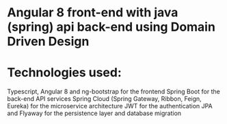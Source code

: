 # Angular 8 front-end with java (spring) api back-end using Domain Driven Design

# Technologies used: 
Typescript, Angular 8 and ng-bootstrap for the frontend
Spring Boot for the back-end API services
Spring Cloud (Spring Gateway, Ribbon, Feign, Eureka) for the microservice architecture
JWT for the authentication
JPA and Flyaway for the persistence layer and database migration 
